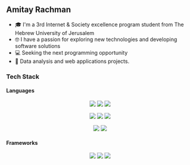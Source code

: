 ## Amitay Rachman
* 🎓 I'm a 3rd Internet & Society excellence program student from The Hebrew University of Jerusalem
* 🤓 I have a passion for exploring new technologies and developing software solutions
* 💻 Seeking the next programming opportunity
* 💼 Data analysis and web applications projects.

### Tech Stack

#### Languages
<p align="center">
<img src=https://img.shields.io/badge/python-3670A0?style=for-the-badge&logo=python&logoColor=ffdd54>
<img src=https://img.shields.io/badge/pandas-%23150458.svg?style=for-the-badge&logo=pandas&logoColor=white>
<img src=https://img.shields.io/badge/numpy-%23013243.svg?style=for-the-badge&logo=numpy&logoColor=white>
</p>
<p align="center">
<img src=https://img.shields.io/badge/javascript-%23323330.svg?style=for-the-badge&logo=javascript&logoColor=%23F7DF1E>
<img src=https://img.shields.io/badge/html5-%23E34F26.svg?style=for-the-badge&logo=html5&logoColor=white>
<img src=https://img.shields.io/badge/css3-%231572B6.svg?style=for-the-badge&logo=css3&logoColor=white>
</p>
<p align="center">
<img src=https://img.shields.io/badge/r-%23276DC3.svg?style=for-the-badge&logo=r&logoColor=white>
<img src=https://img.shields.io/badge/mysql-%2300f.svg?style=for-the-badge&logo=mysql&logoColor=white>
</p>

#### Frameworks
<p align="center">
<img src=https://img.shields.io/badge/jquery-%230769AD.svg?style=for-the-badge&logo=jquery&logoColor=white>
<img src=https://img.shields.io/badge/bootstrap-%23563D7C.svg?style=for-the-badge&logo=bootstrap&logoColor=white>
<img src=https://img.shields.io/badge/jupyter-%23FA0F00.svg?style=for-the-badge&logo=jupyter&logoColor=white>
</p>
